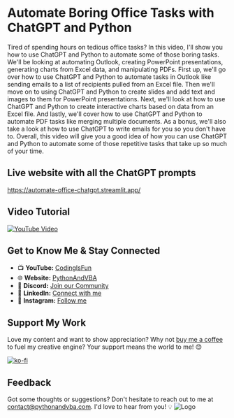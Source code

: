# Automate Boring Office Tasks with ChatGPT and Python
Tired of spending hours on tedious office tasks? In this video, I'll show you how to use ChatGPT and Python to automate some of those boring tasks. We'll be looking at automating Outlook, creating PowerPoint presentations, generating charts from Excel data, and manipulating PDFs.
First up, we'll go over how to use ChatGPT and Python to automate tasks in Outlook like sending emails to a list of recipients pulled from an Excel file. Then we'll move on to using ChatGPT and Python to create slides and add text and images to them for PowerPoint presentations.
Next, we'll look at how to use ChatGPT and Python to create interactive charts based on data from an Excel file. And lastly, we'll cover how to use ChatGPT and Python to automate PDF tasks like merging multiple documents.
As a bonus, we'll also take a look at how to use ChatGPT to write emails for you so you don't have to.
Overall, this video will give you a good idea of how you can use ChatGPT and Python to automate some of those repetitive tasks that take up so much of your time.

## Live website with all the ChatGPT prompts
https://automate-office-chatgpt.streamlit.app/

## Video Tutorial
[![YouTube Video](https://img.youtube.com/vi/mCk4Rabkmjc/0.jpg)](https://youtu.be/mCk4Rabkmjc)


## Get to Know Me & Stay Connected
- 📺 **YouTube:** [CodingIsFun](https://youtube.com/c/CodingIsFun)
- 🌐 **Website:** [PythonAndVBA](https://pythonandvba.com)
- 💬 **Discord:** [Join our Community](https://pythonandvba.com/discord)
- 💼 **LinkedIn:** [Connect with me](https://www.linkedin.com/in/sven-bosau/)
- 📸 **Instagram:** [Follow me](https://www.instagram.com/codingisfun_official/)

## Support My Work
Love my content and want to show appreciation? Why not [buy me a coffee](https://pythonandvba.com/coffee-donation) to fuel my creative engine? Your support means the world to me! 😊

[![ko-fi](https://ko-fi.com/img/githubbutton_sm.svg)](https://pythonandvba.com/coffee-donation)

## Feedback
Got some thoughts or suggestions? Don't hesitate to reach out to me at contact@pythonandvba.com. I'd love to hear from you! 💡
![Logo](https://www.pythonandvba.com/banner-img)
